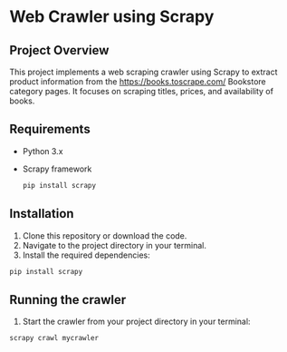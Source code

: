 # Web Crawler using Scrapy

## Project Overview

This project implements a web scraping crawler using Scrapy to extract product information from the https://books.toscrape.com/ Bookstore category pages. It focuses on scraping titles, prices, and availability of books.

## Requirements
* Python 3.x
* Scrapy framework
  
  ```bash
  pip install scrapy
  ```
  
## Installation
1. Clone this repository or download the code.
2. Navigate to the project directory in your terminal.
3. Install the required dependencies:
  ```bash
  pip install scrapy
  ```

## Running the crawler
1. Start the crawler from your project directory in your terminal:
  ```bash
  scrapy crawl mycrawler
  ```
